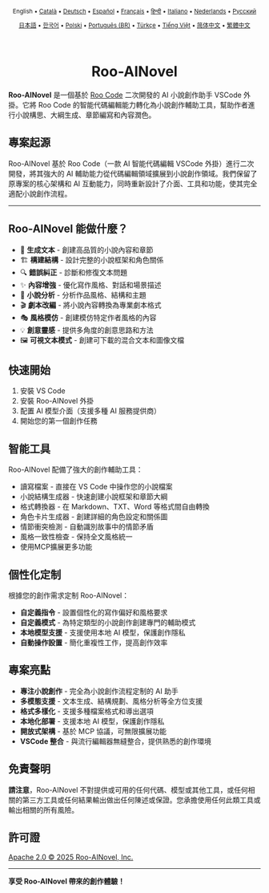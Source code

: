 <div align="center">
<sub>

English • [Català](locales/ca/README.md) • [Deutsch](locales/de/README.md) • [Español](locales/es/README.md) • [Français](locales/fr/README.md) • [हिन्दी](locales/hi/README.md) • [Italiano](locales/it/README.md) • [Nederlands](locales/nl/README.md) • [Русский](locales/ru/README.md)

</sub>
<sub>

[日本語](locales/ja/README.md) • [한국어](locales/ko/README.md) • [Polski](locales/pl/README.md) • [Português (BR)](locales/pt-BR/README.md) • [Türkçe](locales/tr/README.md) • [Tiếng Việt](locales/vi/README.md) • [简体中文](locales/zh-CN/README.md) • [繁體中文](locales/zh-TW/README.md)

</sub>
</div>
<br>
<div align="center">
  <h1>Roo-AINovel</h1>
</div>

**Roo-AINovel** 是一個基於 [Roo Code](https://github.com/RooCodeInc/Roo-Code) 二次開發的 AI 小說創作助手 VSCode 外掛。它將 Roo Code 的智能代碼編輯能力轉化為小說創作輔助工具，幫助作者進行小說構思、大綱生成、章節編寫和內容潤色。

## 專案起源

Roo-AINovel 基於 Roo Code（一款 AI 智能代碼編輯 VSCode 外掛）進行二次開發，將其強大的 AI 輔助能力從代碼編輯領域擴展到小說創作領域。我們保留了原專案的核心架構和 AI 互動能力，同時重新設計了介面、工具和功能，使其完全適配小說創作流程。

---

## Roo-AINovel 能做什麼？

- 📝 **生成文本** - 創建高品質的小說內容和章節
- 🏗️ **構建結構** - 設計完整的小說框架和角色關係
- 🔍 **錯誤糾正** - 診斷和修復文本問題
- ✨ **內容增強** - 優化寫作風格、對話和場景描述
- 🔬 **小說分析** - 分析作品風格、結構和主題
- 🎬 **劇本改編** - 將小說內容轉換為專業劇本格式
- 🎭 **風格模仿** - 創建模仿特定作者風格的內容
- 💡 **創意靈感** - 提供多角度的創意思路和方法
- 🖼️ **可視文本模式** - 創建可下載的混合文本和圖像文檔

## 快速開始

1. 安裝 VS Code
2. 安裝 Roo-AINovel 外掛
3. 配置 AI 模型介面（支援多種 AI 服務提供商）
4. 開始您的第一個創作任務

## 智能工具

Roo-AINovel 配備了強大的創作輔助工具：

- 讀寫檔案 - 直接在 VS Code 中操作您的小說檔案
- 小說結構生成器 - 快速創建小說框架和章節大綱
- 格式轉換器 - 在 Markdown、TXT、Word 等格式間自由轉換
- 角色卡片生成器 - 創建詳細的角色設定和關係圖
- 情節衝突檢測 - 自動識別故事中的情節矛盾
- 風格一致性檢查 - 保持全文風格統一
- 使用MCP擴展更多功能

## 個性化定制

根據您的創作需求定制 Roo-AINovel：

- **自定義指令** - 設置個性化的寫作偏好和風格要求
- **自定義模式** - 為特定類型的小說創作創建專門的輔助模式
- **本地模型支援** - 支援使用本地 AI 模型，保護創作隱私
- **自動操作設置** - 簡化重複性工作，提高創作效率

## 專案亮點

- **專注小說創作** - 完全為小說創作流程定制的 AI 助手
- **多模態支援** - 文本生成、結構規劃、風格分析等全方位支援
- **格式多樣化** - 支援多種檔案格式和導出選項
- **本地化部署** - 支援本地 AI 模型，保護創作隱私
- **開放式架構** - 基於 MCP 協議，可無限擴展功能
- **VSCode 整合** - 與流行編輯器無縫整合，提供熟悉的創作環境

## 免責聲明

**請注意**，Roo-AINovel 不對提供或可用的任何代碼、模型或其他工具，或任何相關的第三方工具或任何結果輸出做出任何陳述或保證。您承擔使用任何此類工具或輸出相關的所有風險。

## 許可證

[Apache 2.0 © 2025 Roo-AINovel, Inc.](./LICENSE)

---

**享受 Roo-AINovel 帶來的創作體驗！** 